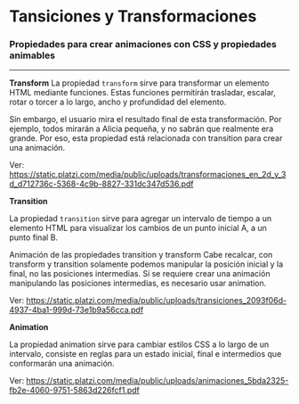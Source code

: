 
# Tansiciones y Transformaciones 

### Propiedades para crear animaciones con CSS y propiedades animables
---
**Transform**
La propiedad ```transform``` sirve para transformar un elemento HTML mediante funciones. Estas funciones permitirán trasladar, escalar, rotar o torcer a lo largo, ancho y profundidad del elemento.

Sin embargo, el usuario mira el resultado final de esta transformación. Por ejemplo, todos mirarán a Alicia pequeña, y no sabrán que realmente era grande. Por eso, esta propiedad está relacionada con transition para crear una animación.

Ver: https://static.platzi.com/media/public/uploads/transformaciones_en_2d_y_3d_d712736c-5368-4c9b-8827-331dc347d536.pdf

**Transition**

La propiedad ```transition``` sirve para agregar un intervalo de tiempo a un elemento HTML para visualizar los cambios de un punto inicial A, a un punto final B.

Animación de las propiedades transition y transform
Cabe recalcar, con transform y transition solamente podemos manipular la posición inicial y la final, no las posiciones intermedias. Si se requiere crear una animación manipulando las posiciones intermedias, es necesario usar animation.

Ver: https://static.platzi.com/media/public/uploads/transiciones_2093f06d-4937-4ba1-999d-73e1b9a56cca.pdf

**Animation**

La propiedad animation sirve para cambiar estilos CSS a lo largo de un intervalo, consiste en reglas para un estado inicial, final e intermedios que conformarán una animación.

Ver: https://static.platzi.com/media/public/uploads/animaciones_5bda2325-fb2e-4060-9751-5863d226fcf1.pdf